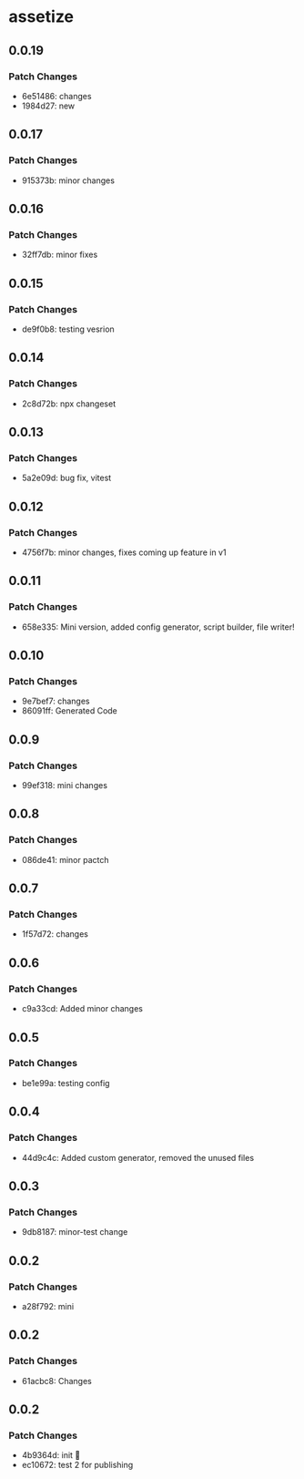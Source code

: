 # assetize

## 0.0.19

### Patch Changes

- 6e51486: changes
- 1984d27: new

## 0.0.17

### Patch Changes

- 915373b: minor changes

## 0.0.16

### Patch Changes

- 32ff7db: minor fixes

## 0.0.15

### Patch Changes

- de9f0b8: testing vesrion

## 0.0.14

### Patch Changes

- 2c8d72b: npx changeset

## 0.0.13

### Patch Changes

- 5a2e09d: bug fix, vitest

## 0.0.12

### Patch Changes

- 4756f7b: minor changes, fixes coming up feature in v1

## 0.0.11

### Patch Changes

- 658e335: Mini version, added config generator, script builder, file writer!

## 0.0.10

### Patch Changes

- 9e7bef7: changes
- 86091ff: Generated Code

## 0.0.9

### Patch Changes

- 99ef318: mini changes

## 0.0.8

### Patch Changes

- 086de41: minor pactch

## 0.0.7

### Patch Changes

- 1f57d72: changes

## 0.0.6

### Patch Changes

- c9a33cd: Added minor changes

## 0.0.5

### Patch Changes

- be1e99a: testing config

## 0.0.4

### Patch Changes

- 44d9c4c: Added custom generator, removed the unused files

## 0.0.3

### Patch Changes

- 9db8187: minor-test change

## 0.0.2

### Patch Changes

- a28f792: mini

## 0.0.2

### Patch Changes

- 61acbc8: Changes

## 0.0.2

### Patch Changes

- 4b9364d: init 🚀
- ec10672: test 2 for publishing
